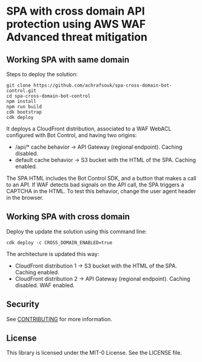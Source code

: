 # SPA with cross domain API protection using AWS WAF Advanced threat mitigation

## Working SPA with same domain

Steps to deploy the solution:

```
git clone https://github.com/achrafsouk/spa-cross-domain-bot-control.git
cd spa-cross-domain-bot-control
npm install
npm run build
cdk bootstrap
cdk deploy 
```

It deploys a CloudFront distribution, associated to a WAF WebACL configured with Bot Control, and having  two origins:
* /api/* cache behavior -> API Gateway (regional endpoint). Caching disabled.
* default cache behavior -> S3 bucket with the HTML of the SPA. Caching enabled.

The SPA HTML includes the Bot Control SDK, and a button that makes a call to an API. If WAF detects bad signals on the API call, the SPA triggers a CAPTCHA in the HTML. To test this behavior, change the user agent header in the browser.

## Working SPA with cross domain

Deploy the update the solution using this command line:

```
cdk deploy -c CROSS_DOMAIN_ENABLED=true
```

The architecture is updated this way:
* CloudFront distribution 1 -> S3 bucket with the HTML of the SPA. Caching enabled. 
* CloudFront distribution 2 -> API Gateway (regional endpoint). Caching disabled. WAF enabled.


## Security

See [CONTRIBUTING](CONTRIBUTING.md#security-issue-notifications) for more information.

## License

This library is licensed under the MIT-0 License. See the LICENSE file.